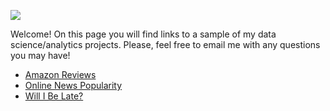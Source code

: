 ![](https://media.licdn.com/dms/image/C4E03AQEnIeU_VyeqaA/profile-displayphoto-shrink_200_200/0?e=1553126400&v=beta&t=TGeh_cws0K7NJ4ORBD-AahJ1YaPni9rCA8c5nKm8bAo)


Welcome! On this page you will find links to a sample of my data science/analytics projects. Please, feel free to email me with any questions you may have!


  * [Amazon Reviews](https://eugeneolkhov.github.io/AmazonReviews/)
  * [Online News Popularity](https://eugeneolkhov.github.io/PG7/)
  * [Will I Be Late?](https://eugeneolkhov.github.io/Will-I-Be-Late-/)

